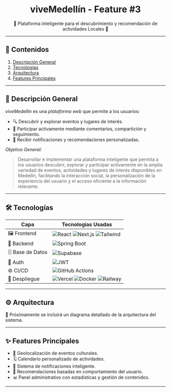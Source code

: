 <p align="center">
  <h1 align="center">viveMedellín - Feature #3 </h1>
  <p align="center">🌆 Plataforma inteligente para el descubrimiento y recomendación de actividades Locales 🌆</p>
</p>

---

## 📖 Contenidos
1. [Descripción General](#📌-descripción-general)  
2. [Tecnologías](#🛠-tecnologías)  
3. [Arquitectura](#⚙-arquitectura)  
4. [Features Principales](#✨-features-principales)  

---

## 📌 Descripción General

*viveMedellín* es una *plataforma web* que permite a los usuarios:

- 🔍 Descubrir y explorar eventos y lugares de interés.  
- 💬 Participar activamente mediante comentarios, compartición y seguimiento.  
- 🚀 Recibir notificaciones y recomendaciones personalizadas.

*Objetivo General:*  
> Desarrollar e implementar una plataforma inteligente que permita a los usuarios descubrir, explorar y participar activamente en la amplia variedad de eventos, actividades y lugares de interés disponibles en Medellín, facilitando la interacción social, la personalización de la experiencia del usuario y el acceso eficiente a la información relevante.

---

## 🛠 Tecnologías

| Capa          | Tecnologías Usadas                                                                                   |
| ------------- | ----------------------------------------------------------------------------------------------------- |
| 🖼 Frontend     | ![React](https://img.shields.io/badge/React-17.x-blue?logo=react&logoColor=white) ![Next.js](https://img.shields.io/badge/Next.js-13.x-black?logo=next.js) ![Tailwind](https://img.shields.io/badge/TailwindCSS-3.x-38BDF8?logo=tailwindcss&logoColor=white) |
| 🔧 Backend      | ![Spring Boot](https://img.shields.io/badge/Spring_Boot-2.7.x-6DB33F?logo=spring&logoColor=white) |
| 🗄 Base de Datos| ![Supabase](https://img.shields.io/badge/Supabase-1.x-3ECF8E?logo=supabase&logoColor=white)        |
| 🔐 Auth         | ![JWT](https://img.shields.io/badge/Auth-JWT-000000?logo=jsonwebtokens&logoColor=white)             |
| ⚙ CI/CD        | ![GitHub Actions](https://img.shields.io/badge/GitHub_Actions-Automated-2088FF?logo=githubactions&logoColor=white) |
| 🚀 Despliegue   | ![Vercel](https://img.shields.io/badge/Vercel-Frontend-000000?logo=vercel) ![Docker](https://img.shields.io/badge/Docker-Containers-2496ED?logo=docker&logoColor=white) ![Railway](https://img.shields.io/badge/Railway-Backend-0B0D0E?logo=railway) |

---

## ⚙ Arquitectura

📌 Próximamente se incluirá un diagrama detallado de la arquitectura del sistema.

---

## ✨ Features Principales

- 📍 Geolocalización de eventos culturales.
- 🗓 Calendario personalizado de actividades.
- 🔔 Sistema de notificaciones inteligente.
- 🧠 Recomendaciones basadas en comportamiento del usuario.
- 📊 Panel administrativo con estadísticas y gestión de contenidos.

---
